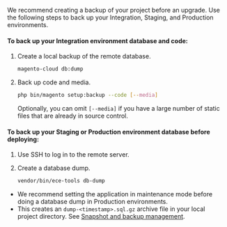 We recommend creating a backup of your project before an upgrade. Use the following steps to back up your Integration, Staging, and Production environments.

#### To back up your Integration environment database and code:

1.  Create a local backup of the remote database.

    ```bash
    magento-cloud db:dump
    ```

1.  Back up code and media.

    ```bash
    php bin/magento setup:backup --code [--media]
    ```

    Optionally, you can omit `[--media]` if you have a large number of static files that are already in source control.

#### To back up your Staging or Production environment database before deploying:

1.  Use SSH to log in to the remote server.

2.  Create a database dump.

    ```bash
    vendor/bin/ece-tools db-dump
    ```

-   We recommend setting the application in maintenance mode before doing a database dump in Production environments.
-   This creates an `dump-<timestamp>.sql.gz` archive file in your local project directory. See [Snapshot and backup management](http://devdocs.magento.com/guides/v2.2/cloud/project/project-webint-snap.html#db-dump).
